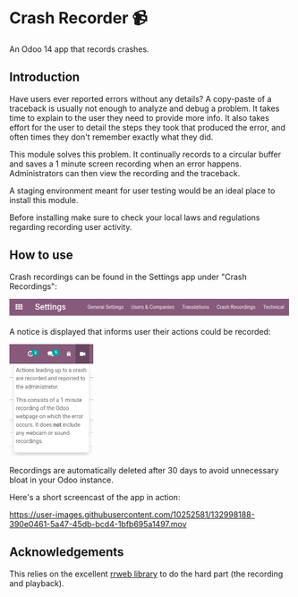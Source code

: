 # Crash Recorder 📹
An Odoo 14 app that records crashes.

## Introduction
Have users ever reported errors without any details? A copy-paste of a traceback is usually not enough to analyze and debug a problem. It takes time to explain to the user they need to provide more info. It also takes effort for the user to detail the steps they took that produced the error, and often times they don't remember exactly what they did.

This module solves this problem. It continually records to a circular buffer and saves a 1 minute screen recording when an error happens. Administrators can then view the recording and the traceback.

A staging environment meant for user testing would be an ideal place to install this module.

Before installing make sure to check your local laws and regulations regarding recording user activity.

## How to use

Crash recordings can be found in the Settings app under "Crash Recordings":

<img alt="Crash Recordings in Settings app" src="/media/settings.png" width="500">

A notice is displayed that informs user their actions could be recorded:

<img alt="Recording notice" src="/media/notice.png" width="150">

Recordings are automatically deleted after 30 days to avoid unnecessary bloat in your Odoo instance.

Here's a short screencast of the app in action:

https://user-images.githubusercontent.com/10252581/132998188-390e0461-5a47-45db-bcd4-1bfb695a1497.mov

## Acknowledgements
This relies on the excellent [rrweb library](https://www.rrweb.io) to do the hard part (the recording and playback).
